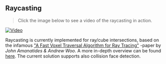 ﻿## Raycasting

> Click the image below to see a video of the raycasting in action.

[![Video](http://img.youtube.com/vi/KZRMEBGZ8Z0/maxresdefault.jpg)](http://www.youtube.com/watch?v=2X37wWco0XA)

Raycasting is currently implemented for ray/cube intersections, based on the infamous ["A Fast Voxel Traversal Algorithm for Ray Tracing"](http://www.cse.yorku.ca/~amana/research/grid.pdf) -paper by *John Amanatides & Andrew Woo*. A more in-depth overview can be found [here](https://github.com/cgyurgyik/fast-voxel-traversal-algorithm/blob/master/overview/FastVoxelTraversalOverview.md).
The current solution supports also collision face detection.
